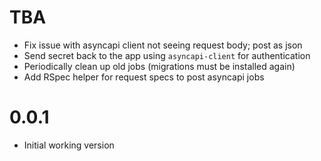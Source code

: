 # TBA

- Fix issue with asyncapi client not seeing request body; post as json
- Send secret back to the app using `asyncapi-client` for authentication
- Periodically clean up old jobs (migrations must be installed again)
- Add RSpec helper for request specs to post asyncapi jobs

# 0.0.1

- Initial working version
